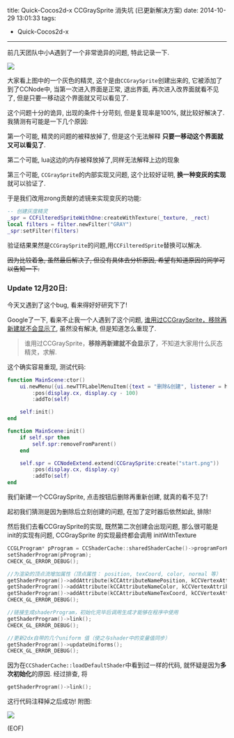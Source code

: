 title: Quick-Cocos2d-x CCGraySprite 消失坑 (已更新解决方案)
date: 2014-10-29 13:01:33
tags:
- Quick-Cocos2d-x
---

前几天团队中小A遇到了一个非常诡异的问题, 特此记录一下.

<!--more-->

![][1]

大家看上图中的一个灰色的精灵, 这个是由``CCGraySprite``创建出来的, 它被添加了到了CCNode中, 当第一次进入界面是正常, 退出界面, 再次进入改界面就看不见了, 但是只要一移动这个界面就又可以看见了.

这个问题十分的诡异, 出现的条件十分苛刻, 但是复现率是100%, 就比较好解决了. 我猜测有可能是一下几个原因:

第一个可能, 精灵的问题的被释放掉了, 但是这个无法解释 **只要一移动这个界面就又可以看见了**.

第二个可能, lua这边的内存被释放掉了,同样无法解释上边的现象

第三个可能, `CCGraySprite`的内部实现又问题, 这个比较好证明, **换一种变灰的实现**就可以验证了.

于是我们改用zrong贡献的滤镜来实现变灰的功能:

```lua
-- 创建灰度精灵
_spr = CCFilteredSpriteWithOne:createWithTexture(_texture, _rect)
local filters = filter.newFilter("GRAY")
_spr:setFilter(filters)
```

验证结果果然是``CCGraySprite``的问题,用``CCFilteredSprite``替换可以解决.


<del>因为比较着急, 虽然最后解决了, 但没有具体去分析原因, 希望有知道原因的同学可以告知一下.</del>

### Update 12月20日:

今天又遇到了这个bug, 看来得好好研究下了!

Google了一下, 看来不止我一个人遇到了这个问题, [谁用过CCGraySprite，移除再新建就不会显示了][2], 虽然没有解决, 但是知道怎么重现了.

> 谁用过CCGraySprite，**移除再新建就不会显示了**，不知道大家用什么灰态精灵，求解.

这个确实容易重现, 测试代码:

```lua
function MainScene:ctor()
    ui.newMenu({ui.newTTFLabelMenuItem({text = "删除&创建", listener = handler(self, self.init)})})
        :pos(display.cx, display.cy - 100)
        :addTo(self)

    self:init()
end

function MainScene:init()
    if self.spr then
        self.spr:removeFromParent()
    end

    self.spr = CCNodeExtend.extend(CCGraySprite:create("start.png"))
        :pos(display.cx, display.cy)
        :addTo(self)
end
```
我们新建一个CCGraySprite, 点击按钮后删除再重新创建, 就真的看不见了!

起初我们猜测是因为删除后立刻创建的问题, 在加了定时器后依然如此, 排除!

然后我们去看CCGraySprite的实现, 既然第二次创建会出现问题, 那么很可能是init的实现有问题, CCGraySprite 的实现最终都会调用 initWithTexture

```c++
CCGLProgram* pProgram = CCShaderCache::sharedShaderCache()->programForKey(kCCShader_PositionTextureGray);
setShaderProgram(pProgram);
CHECK_GL_ERROR_DEBUG();

//为渲染的顶点流增加属性（顶点属性： position, texCoord, color, normal 等）
getShaderProgram()->addAttribute(kCCAttributeNamePosition, kCCVertexAttrib_Position);
getShaderProgram()->addAttribute(kCCAttributeNameColor, kCCVertexAttrib_Color);
getShaderProgram()->addAttribute(kCCAttributeNameTexCoord, kCCVertexAttrib_TexCoords);
CHECK_GL_ERROR_DEBUG();

//链接生成shaderProgram，初始化完毕后调用生成才能够在程序中使用 
getShaderProgram()->link();
CHECK_GL_ERROR_DEBUG();

//更新2dx自带的几个uniform 值（使之与shader中的变量值同步）
getShaderProgram()->updateUniforms();
CHECK_GL_ERROR_DEBUG();
```
因为在``CCShaderCache::loadDefaultShader``中看到过一样的代码, 就怀疑是因为**多次初始化**的原因. 经过排查, 将

```c++
getShaderProgram()->link();
```

这行代码注释掉之后成功! 附图:

![][3]

(EOF)



[1]:http://ww2.sinaimg.cn/large/7f870d23jw1elry310gmoj20dv090jsl.jpg
[2]:http://www.cocoachina.com/bbs/read.php?tid-217500-page-e-fpage-1.html
[3]:http://ww1.sinaimg.cn/large/7f870d23gw1enoa7sayraj20tu0lkjsq.jpg
